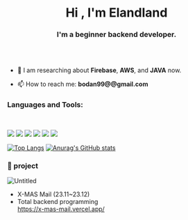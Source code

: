 <h1 align="center">Hi , I'm Elandland</h1>
<h3 align="center">I'm a beginner backend developer.</h3><br> <br> 

- 🔎 I am researching about **Firebase**, **AWS**, and **JAVA** now.

- 📫 How to reach me: **bodan99@@gmail.com**
 
<h3 align="left">Languages and Tools:</h3><br> 

![](https://img.shields.io/badge/Java-ED8B00?style=for-the-badge&logo=openjdk&logoColor=white) ![](https://img.shields.io/badge/Spring-6DB33F?style=for-the-badge&logo=spring&logoColor=white) ![](https://img.shields.io/badge/MySQL-00000F?style=for-the-badge&logo=mysql&logoColor=white)
![](https://img.shields.io/badge/C-00599C?style=for-the-badge&logo=c&logoColor=white) ![](https://img.shields.io/badge/C%2B%2B-00599C?style=for-the-badge&logo=c%2B%2B&logoColor=white) ![](https://img.shields.io/badge/Python-3776AB?style=for-the-badge&logo=python&logoColor=white)

[![Top Langs](https://github-readme-stats.vercel.app/api/top-langs/?username=Elandland)](https://github.com/anuraghazra/github-readme-stats) [![Anurag's GitHub stats](https://github-readme-stats.vercel.app/api?username=Elandland)](https://github.com/anuraghazra/github-readme-stats)<br> 




### 📖 project
![Untitled](https://github.com/Elandland/Elandland/assets/68230815/424d476c-a713-4544-b022-6d9241f34d60)

- X-MAS Mail  (23.11~23.12)
- Total backend programming<br>
https://x-mas-mail.vercel.app/  
